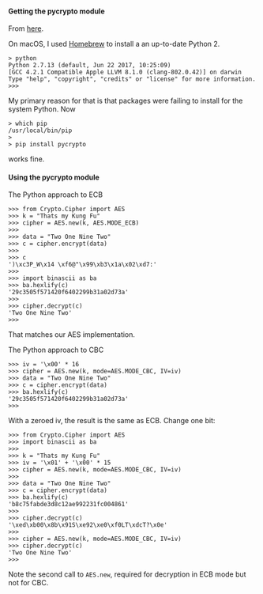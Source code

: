 #### Getting the pycrypto module

From [here](https://pypi.python.org/pypi/pycrypto).

On macOS, I used [Homebrew](https://brew.sh) to install a an up-to-date Python 2.

```
> python
Python 2.7.13 (default, Jun 22 2017, 10:25:09) 
[GCC 4.2.1 Compatible Apple LLVM 8.1.0 (clang-802.0.42)] on darwin
Type "help", "copyright", "credits" or "license" for more information.
>>>
```

My primary reason for that is that packages were failing to install for the system Python.  Now

```
> which pip
/usr/local/bin/pip
>
> pip install pycrypto
```

works fine.

#### Using the pycrypto module

The Python approach to ECB

```
>>> from Crypto.Cipher import AES
>>> k = "Thats my Kung Fu"
>>> cipher = AES.new(k, AES.MODE_ECB)
>>> 
>>> data = "Two One Nine Two"
>>> c = cipher.encrypt(data)
>>> 
>>> c
')\xc3P_W\x14 \xf6@"\x99\xb3\x1a\x02\xd7:'
>>> 
>>> import binascii as ba
>>> ba.hexlify(c)
'29c3505f571420f6402299b31a02d73a'
>>> 
>>> cipher.decrypt(c)
'Two One Nine Two'
>>>
```

That matches our AES implementation.

The Python approach to CBC

```
>>> iv = '\x00' * 16
>>> cipher = AES.new(k, mode=AES.MODE_CBC, IV=iv)
>>> data = "Two One Nine Two"
>>> c = cipher.encrypt(data)
>>> ba.hexlify(c)
'29c3505f571420f6402299b31a02d73a'
>>>
```

With a zeroed iv, the result is the same as ECB.  Change one bit:

```
>>> from Crypto.Cipher import AES
>>> import binascii as ba
>>>
>>> k = "Thats my Kung Fu"
>>> iv = '\x01' + '\x00' * 15
>>> cipher = AES.new(k, mode=AES.MODE_CBC, IV=iv)
>>>
>>> data = "Two One Nine Two"
>>> c = cipher.encrypt(data)
>>> ba.hexlify(c)
'b8c75fabde3d8c12ae992231fc004861'
>>> 
>>> cipher.decrypt(c)
'\xed\xb00\x8b\x91S\xe92\xe0\xf0LT\xdcT?\x0e'
>>> 
>>> cipher = AES.new(k, mode=AES.MODE_CBC, IV=iv)
>>> cipher.decrypt(c)
'Two One Nine Two'
>>> 
```

Note the second call to `AES.new`, required for decryption in ECB mode but not for CBC.

